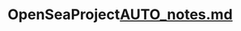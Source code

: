 # OpenSeaProject[AUTO_notes.md](https://github.com/HardyHu/OpenSeaProject/files/9298649/AUTO_notes.md)
